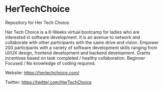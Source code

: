 # HerTechChoice
Repository for Her Tech Choice.

Her Tech Choice is a 6-Weeks virtual bootcamp for ladies who are interested in software development. It is an avenue to network and collaborate with other participants with the same drive and vision. Empower 200 participants with a variety of software development skills ranging from UI/UX design, frontend development and backend development. Grants incentives based on task completed / healthy collaboration. Beginner Focused / No knowledge of coding required.

Website: https://hertechchoice.com/

Twitter: https://twitter.com/HerTechChoice
